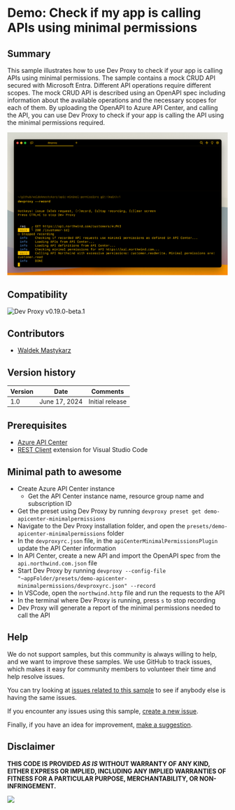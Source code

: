 # Demo: Check if my app is calling APIs using minimal permissions

## Summary

This sample illustrates how to use Dev Proxy to check if your app is calling APIs using minimal permissions. The sample contains a mock CRUD API secured with Microsoft Entra. Different API operations require different scopes. The mock CRUD API is described using an OpenAPI spec including information about the available operations and the necessary scopes for each of them. By uploading the OpenAPI to Azure API Center, and calling the API, you can use Dev Proxy to check if your app is calling the API using the minimal permissions required.

![OpenAPI spec generated by Dev Proxy opened in Visual Studio Code](assets/api-center-minimal-permissions-plugin.png)

## Compatibility

![Dev Proxy v0.19.0-beta.1](https://img.shields.io/badge/devproxy-v0.19.0--beta.4-orange.svg)

## Contributors

- [Waldek Mastykarz](https://github.com/waldekmastykarz)

## Version history

Version|Date|Comments
-------|----|--------
1.0|June 17, 2024|Initial release

## Prerequisites

- [Azure API Center](https://learn.microsoft.com/azure/api-center/)
- [REST Client](https://marketplace.visualstudio.com/items?itemName=humao.rest-client) extension for Visual Studio Code

## Minimal path to awesome

- Create Azure API Center instance
  - Get the API Center instance name, resource group name and subscription ID
- Get the preset using Dev Proxy by running `devproxy preset get demo-apicenter-minimalpermissions`
- Navigate to the Dev Proxy installation folder, and open the `presets/demo-apicenter-minimalpermissions` folder
- In the `devproxyrc.json` file, in the `apiCenterMinimalPermissionsPlugin` update the API Center information
- In API Center, create a new API and import the OpenAPI spec from the `api.northwind.com.json` file
- Start Dev Proxy by running `devproxy --config-file "~appFolder/presets/demo-apicenter-minimalpermissions/devproxyrc.json" --record`
- In VSCode, open the `northwind.http` file and run the requests to the API
- In the terminal where Dev Proxy is running, press `s` to stop recording
- Dev Proxy will generate a report of the minimal permissions needed to call the API

## Help

We do not support samples, but this community is always willing to help, and we want to improve these samples. We use GitHub to track issues, which makes it easy for  community members to volunteer their time and help resolve issues.

You can try looking at [issues related to this sample](https://github.com/pnp/proxy-samples/issues?q=label%3A%22sample%3A%20demo-apicenter-minimalpermissions%22) to see if anybody else is having the same issues.

If you encounter any issues using this sample, [create a new issue](https://github.com/pnp/proxy-samples/issues/new).

Finally, if you have an idea for improvement, [make a suggestion](https://github.com/pnp/proxy-samples/issues/new).

## Disclaimer

**THIS CODE IS PROVIDED *AS IS* WITHOUT WARRANTY OF ANY KIND, EITHER EXPRESS OR IMPLIED, INCLUDING ANY IMPLIED WARRANTIES OF FITNESS FOR A PARTICULAR PURPOSE, MERCHANTABILITY, OR NON-INFRINGEMENT.**

![](https://m365-visitor-stats.azurewebsites.net/SamplesGallery/pnp-devproxy-demo-apicenter-minimalpermissions)

